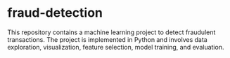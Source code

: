 # fraud-detection
This repository contains a machine learning project to detect fraudulent transactions. The project is implemented in Python and involves data exploration, visualization, feature selection, model training, and evaluation.
